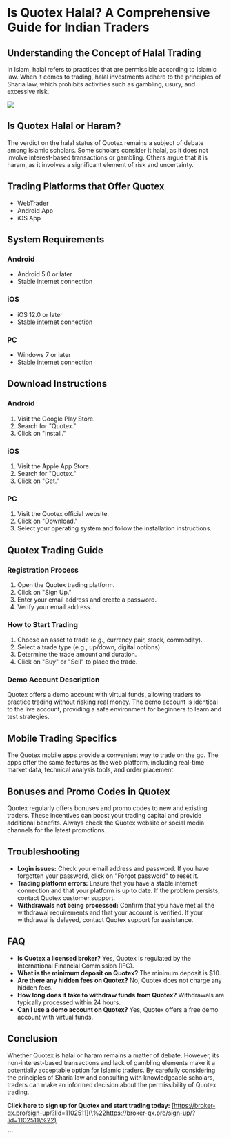 # Is Quotex Halal? A Comprehensive Guide for Indian Traders

## Understanding the Concept of Halal Trading

In Islam, halal refers to practices that are permissible according to
Islamic law. When it comes to trading, halal investments adhere to the
principles of Sharia law, which prohibits activities such as gambling,
usury, and excessive risk.

[![](https://static.quotex.io/files/4_en/300_250.jpg)](https://traff.sbs/brokerqxlid)

## Is Quotex Halal or Haram?

The verdict on the halal status of Quotex remains a subject of debate
among Islamic scholars. Some scholars consider it halal, as it does not
involve interest-based transactions or gambling. Others argue that it is
haram, as it involves a significant element of risk and uncertainty.

## Trading Platforms that Offer Quotex

-   WebTrader
-   Android App
-   iOS App

## System Requirements

### Android

-   Android 5.0 or later
-   Stable internet connection

### iOS

-   iOS 12.0 or later
-   Stable internet connection

### PC

-   Windows 7 or later
-   Stable internet connection

## Download Instructions

### Android

1.  Visit the Google Play Store.
2.  Search for "Quotex."
3.  Click on "Install."

### iOS

1.  Visit the Apple App Store.
2.  Search for "Quotex."
3.  Click on "Get."

### PC

1.  Visit the Quotex official website.
2.  Click on "Download."
3.  Select your operating system and follow the installation
    instructions.

## Quotex Trading Guide

### Registration Process

1.  Open the Quotex trading platform.
2.  Click on "Sign Up."
3.  Enter your email address and create a password.
4.  Verify your email address.

### How to Start Trading

1.  Choose an asset to trade (e.g., currency pair, stock, commodity).
2.  Select a trade type (e.g., up/down, digital options).
3.  Determine the trade amount and duration.
4.  Click on "Buy" or "Sell" to place the trade.

### Demo Account Description

Quotex offers a demo account with virtual funds, allowing traders to
practice trading without risking real money. The demo account is
identical to the live account, providing a safe environment for
beginners to learn and test strategies.

## Mobile Trading Specifics

The Quotex mobile apps provide a convenient way to trade on the go. The
apps offer the same features as the web platform, including real-time
market data, technical analysis tools, and order placement.

## Bonuses and Promo Codes in Quotex

Quotex regularly offers bonuses and promo codes to new and existing
traders. These incentives can boost your trading capital and provide
additional benefits. Always check the Quotex website or social media
channels for the latest promotions.

## Troubleshooting

-   **Login issues:** Check your email address and password. If you have
    forgotten your password, click on "Forgot password" to reset
    it.
-   **Trading platform errors:** Ensure that you have a stable internet
    connection and that your platform is up to date. If the problem
    persists, contact Quotex customer support.
-   **Withdrawals not being processed:** Confirm that you have met all
    the withdrawal requirements and that your account is verified. If
    your withdrawal is delayed, contact Quotex support for assistance.

## FAQ

-   **Is Quotex a licensed broker?** Yes, Quotex is regulated by the
    International Financial Commission (IFC).
-   **What is the minimum deposit on Quotex?** The minimum deposit is
    \$10.
-   **Are there any hidden fees on Quotex?** No, Quotex does not charge
    any hidden fees.
-   **How long does it take to withdraw funds from Quotex?** Withdrawals
    are typically processed within 24 hours.
-   **Can I use a demo account on Quotex?** Yes, Quotex offers a free
    demo account with virtual funds.

## Conclusion

Whether Quotex is halal or haram remains a matter of debate. However,
its non-interest-based transactions and lack of gambling elements make
it a potentially acceptable option for Islamic traders. By carefully
considering the principles of Sharia law and consulting with
knowledgeable scholars, traders can make an informed decision about the
permissibility of Quotex trading.

**Click here to sign up for Quotex and start trading today:**
[https://broker-qx.pro/sign-up/?lid=1102511](\%22https://broker-qx.pro/sign-up/?lid=1102511\%22)

\`\`\`

